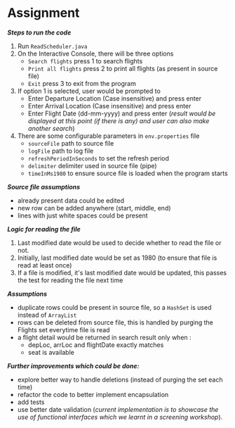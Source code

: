 # Assignment

***Steps to run the code***
1. Run `ReadScheduler.java`
2. On the Interactive Console, there will be three options
    - `Search flights` press 1 to search flights
    - `Print all flights` press 2 to print all flights (as present in source file)
    - `Exit` press 3 to exit from the program
3. If option 1 is selected, user would be prompted to
   - Enter Departure Location (Case insensitive) and press enter
   - Enter Arrival Location (Case insensitive) and press enter
   - Enter Flight Date (dd-mm-yyyy) and press enter (*result would be displayed at this point (if there is any) and user can also make another search*) 
4. There are some configurable parameters in `env.properties` file
    - `sourceFile` path to source file
    - `logFile` path to log file
    - `refreshPeriodInSeconds` to set the refresh period
    - `delimiter` delimiter used in source file (pipe)
    - `timeInMs1980` to ensure source file is loaded when the program starts

***Source file assumptions***
- already present data could be edited
- new row can be added anywhere (start, middle, end)
- lines with just white spaces could be present

***Logic for reading the file***
1. Last modified date would be used to decide whether to read the file or not.
2. Initially, last modified date would be set as 1980 (to ensure that file is read at least once)
3. If a file is modified, it's last modified date would be updated, this passes the test for reading the file next time

***Assumptions***
- duplicate rows could be present in source file, so a `HashSet` is used instead of `ArrayList`
- rows can be deleted from source file, this is handled by purging the Flights set everytime file is read
- a flight detail would be returned in search result only when :
   - depLoc, arrLoc and flightDate exactly matches
   - seat is available

***Further improvements which could be done:***
- explore better way to handle deletions (instead of purging the set each time)
- refactor the code to better implement encapsulation
- add tests
- use better date validation (*current implementation is to showcase the use of functional interfaces which we learnt in a screening workshop*). 

